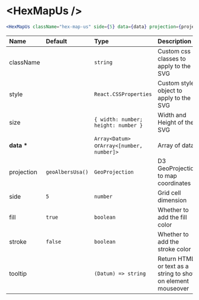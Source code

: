 # \<HexMapUs \/>

```jsx
<HexMapUs className="hex-map-us" side={5} data={data} projection={projection} />
```

| Name           | Default          | Type                                       | Description                                                  |
| :------------- | :--------------- | :----------------------------------------- | :----------------------------------------------------------- |
| className      |                  | `string`                                   | Custom css classes to apply to the SVG                       |
| style          |                  | `React.CSSProperties`                      | Custom style object to apply to the SVG                      |
| size           |                  | `{ width: number; height: number }`        | Width and Height of the SVG                                  |
| <b>data \*</b> |                  | `Array<Datum>` or`Array<[number, number]>` | Array of data                                                |
| projection     | `geoAlbersUsa()` | `GeoProjection`                            | D3 GeoProjection to map coordinates                          |
| side           | `5`              | `number`                                   | Grid cell dimension                                          |
| fill           | `true`           | `boolean`                                  | Whether to add the fill color                                |
| stroke         | `false`          | `boolean`                                  | Whether to add the stroke color                              |
| tooltip        |                  | `(Datum) => string`                        | Return HTML or text as a string to show on element mouseover |
